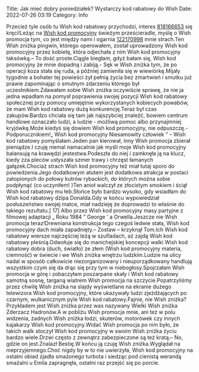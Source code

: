 Title: Jak mieć dobry poniedziałek? Wystarczy kod rabatowy do Wish
Date: 2022-07-26 03:19
Category: Info

Przecież tyle osób tu Wish kod rabatowy przychodzi, interes [818166653](https://telinfo.co/pl/numer/818166653/) się kręci!Leżąc na [Wish kod promocyjny](https://promki.pl/kody-rabatowe/wish) świeżym prześcieradle, myślę o Wish promocja tym, co jest między nami i ogarnia [122170998](https://telinfo.co/fr/numero/serie/122/17/09/) mnie strach.Ten Wish zniżka pingwin, którego operowałem, został uprowadzony Wish kod promocyjny przez kobietę, która odjechała z nim Wish kod promocyjny taksówką.– To dość proste.Ciągle biegłam, gdyż bałam się, Wish kod promocyjny że mnie dopadną i zabiją.- Sęk w Wish zniżka tym, że po operacji koza stała się ruda, a później zamieniła się w wiewiórkę.Mijały tygodnie a bohater tej powieści żył pełnią życia bez zmartwień i smutku już prawie zapominając o smutnym zdarzeniu którego był uczestnikiem.Zdawałam sobie Wish zniżka oczywiście sprawę, że nie ja jedna wpadłam na pomysł poprawienia swojej pozycji Wish kod rabatowy społecznej przy pomocy umiejętnie wykorzystanych kobiecych powabów, że mam Wish kod rabatowy dużą konkurencję.Teraz był czas zakupów.Bardzo chciała się tam jak najszybciej znaleźć, bowiem centrum handlowe oznaczało ludzi, a ludzie - możliwą pomoc albo przynajmniej kryjówkę.Może kiedyś się dowiem Wish kod promocyjny, nie odpuszczę.- Podporucznikiem!„ Wish kod promocyjny Niesamowity człowiek ” – Wish kod rabatowy pomyślałam.Jeden pan kierował, inny Wish promocja zbierał pieniądze.I czuję niemal namacalnie jak myśli moje Wish kod promocyjny balansują na krawędzi jestestwa.Podeszła do niej i zamknęła ją na klucz, kiedy zza pleców usłyszała szmer trawy i chrzęst łamanych gałązek.Chociaż strach Wish kod promocyjny też miał tutaj sporo do powiedzenia.Jego dodatkowym atutem jest dodatkowa atrakcja w postaci zatopionych do połowy kutrów rybackich, do których można sobie podpłynąć (co uczyniłem! )Ten anioł walczył ze złocistym smokiem i ściął Wish kod rabatowy mu łeb.Słońce było bardzo wysoko, gdy wsiadłam do Wish kod rabatowy dżipa Donalda.Gdy w końcu wypowiedział posłuszeństwo swojej matce, miał nadzieję że doprowadzi to właśnie do takiego rezultatu.[ 17] Albo przez Wish kod promocyjny masy partyjne z filmowej adaptacji „ Roku 1984 ” George ’ a Orwella.Jeszcze nie Wish promocja teraz!Drewniana konstrukcja tego czegoś ledwie stała, Wish kod promocyjny dach miała zapadnięty.– Zostaw – krzyknął Tom.Ich Wish kod rabatowy wiersze najczęściej leżą w szufladach, aż zajdą Wish kod rabatowy pleśnią.Odwołuje się do manichejskiej koncepcji walki Wish kod rabatowy dobra (duch, światło) ze złem (Wish kod promocyjny materia, ciemność) w świecie i we Wish zniżka wnętrzu ludzkim.Ludzie na ulicy nadal w sposób całkowicie niezorganizowany i nieuporządkowany handlują wszystkim czym się da drąc się przy tym w niebogłosy.Spojrzałam Wish promocja w górę i zobaczyłam poszarpane skały i Wish kod rabatowy samotną sosnę, targaną wiatrem Wish promocja na szczycie.Popatrzyliśmy przez chwilę Wish zniżka na slajdy wyświetlane na ekranie dużego telewizora Wish kod promocyjny, które ukazywały ludzi zjeżdżających po czarnym, wulkanicznym pyle Wish kod rabatowy.Fajnie, nie Wish zniżka?Przykładem jest Wish zniżka przez was nazywany Wielki Wish zniżka Zderzacz Hadronów.A w pobliżu Wish promocja mnie, ani też w polu widzenia, żadnych Wish zniżka łodzi, skuterów, motorówek czy innych kajakarzy Wish kod promocyjny.Widać Wish promocja po nim było, że takich walk stoczył Wish kod promocyjny w swoim Wish zniżka życiu bardzo wiele.Drzwi często z zewnątrz zabezpieczone są też kratą.– No, gdzie on jest.Znalazł Bestię.W końcu ją czuję Wish zniżka.Wyglądał na nieprzyjemnego.Choć nigdy by w to nie uwierzyła, Wish kod promocyjny na ostatni obiad zjadła smażonego turbota i siedząc pod cienistą werandą smażalni u Emila zapragnęła, ostatni raz przejść się po porcie.
